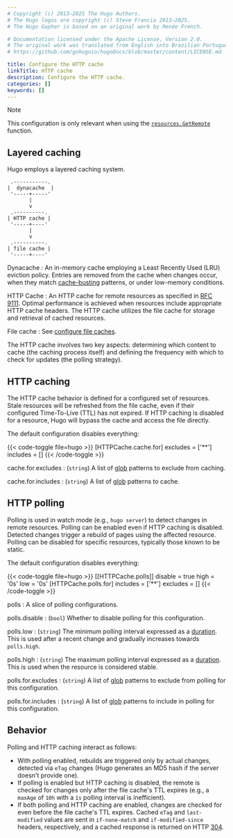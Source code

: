 ```yaml
---
# Copyright (c) 2013–2025 The Hugo Authors.
# The Hugo logos are copyright (c) Steve Francia 2013–2025.
# The Hugo Gopher is based on an original work by Renée French.

# Documentation licensed under the Apache License, Version 2.0.
# The original work was translated from English into Brazilian Portuguese.
# https://github.com/gohugoio/hugoDocs/blob/master/content/LICENSE.md

title: Configure the HTTP cache
linkTitle: HTTP cache
description: Configure the HTTP cache.
categories: []
keywords: []
---
```


> [!note]
> This configuration is only relevant when using the [`resources.GetRemote`] function.

## Layered caching

Hugo employs a layered caching system.

```goat {.w-40}
 .-----------.
|  dynacache  |
 '-----+-----'
       |
       v
 .----------.
| HTTP cache |
 '-----+----'
       |
       v
 .----------.
| file cache |
 '-----+----'
```

Dynacache
: An in-memory cache employing a Least Recently Used (LRU) eviction policy. Entries are removed from the cache when changes occur, when they match [cache-busting] patterns, or under low-memory conditions.

HTTP Cache
: An HTTP cache for remote resources as specified in [RFC 9111]. Optimal performance is achieved when resources include appropriate HTTP cache headers. The HTTP cache utilizes the file cache for storage and retrieval of cached resources.

File cache
: See [configure file caches].

The HTTP cache involves two key aspects: determining which content to cache (the caching process itself) and defining the frequency with which to check for updates (the polling strategy).

## HTTP caching

The HTTP cache behavior is defined for a configured set of resources. Stale resources will be refreshed from the file cache, even if their configured Time-To-Live (TTL) has not expired. If HTTP caching is disabled for a resource, Hugo will bypass the cache and access the file directly.

The default configuration disables everything:

{{< code-toggle file=hugo >}}
[HTTPCache.cache.for]
excludes = ['**']
includes = []
{{< /code-toggle >}}

cache.for.excludes
: (`string`) A list of [glob](g) patterns to exclude from caching.

cache.for.includes
: (`string`) A list of [glob](g) patterns to cache.

## HTTP polling

Polling is used in watch mode (e.g., `hugo server`) to detect changes in remote resources. Polling can be enabled even if HTTP caching is disabled. Detected changes trigger a rebuild of pages using the affected resource. Polling can be disabled for specific resources, typically those known to be static.

The default configuration disables everything:

{{< code-toggle file=hugo >}}
[[HTTPCache.polls]]
disable = true
high = '0s'
low = '0s'
[HTTPCache.polls.for]
includes = ['**']
excludes = []
{{< /code-toggle >}}

polls
: A slice of polling configurations.

polls.disable
: (`bool`) Whether to disable polling for this configuration.

polls.low
: (`string`) The minimum polling interval expressed as a [duration](g). This is used after a recent change and gradually increases towards `polls.high`.

polls.high
: (`string`) The maximum polling interval expressed as a [duration](g). This is used when the resource is considered stable.

polls.for.excludes
: (`string`) A list of [glob](g) patterns to exclude from polling for this configuration.

polls.for.includes
: (`string`) A list of [glob](g) patterns to include in polling for this configuration.

## Behavior

Polling and HTTP caching interact as follows:

- With polling enabled, rebuilds are triggered only by actual changes, detected via `eTag` changes (Hugo generates an MD5 hash if the server doesn't provide one).
- If polling is enabled but HTTP caching is disabled, the remote is checked for changes only after the file cache's TTL expires (e.g., a `maxAge` of `10h` with a `1s` polling interval is inefficient).
- If both polling and HTTP caching are enabled, changes are checked for even before the file cache's TTL expires. Cached `eTag` and `last-modified` values are sent in `if-none-match` and `if-modified-since` headers, respectively, and a cached response is returned on HTTP [304].

[`resources.GetRemote`]: /functions/resources/getremote/
[304]: https://developer.mozilla.org/en-US/docs/Web/HTTP/Status/304
[cache-busting]: /configuration/build/#cache-busters
[configure file caches]: /configuration/caches/
[RFC 9111]: https://datatracker.ietf.org/doc/html/rfc9111
